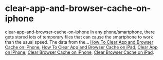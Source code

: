 # clear-app-and-browser-cache-on-iphone
clear-app-and-browser-cache-on-iphone
In any phone/smartphone, there gets stored lots of temporary files that can cause the smartphone to work than the usual speed. The data from the...
[How To Clear App and Browser Cache on iPhone](https://geekeasier.com/clear-app-and-browser-cache-on-iphone-or-ipad/8129/),
[How To Clear App and Browser Cache on iPad](https://geekeasier.com/clear-app-and-browser-cache-on-iphone-or-ipad/8129/),
[Clear App on iPhone](https://geekeasier.com/clear-app-and-browser-cache-on-iphone-or-ipad/8129/),
[Clear Browser Cache on iPhone](https://geekeasier.com/clear-app-and-browser-cache-on-iphone-or-ipad/8129/),
[Clear Browser Cache on iPad](https://geekeasier.com/clear-app-and-browser-cache-on-iphone-or-ipad/8129/).
